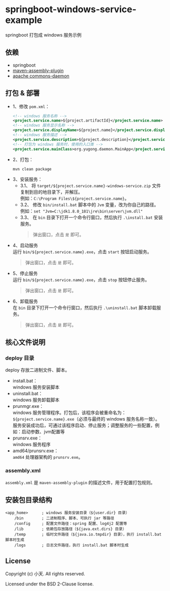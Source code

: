 # springboot-windows-service-example
springboot 打包成 windows 服务示例

## 依赖
+ springboot
+ [maven-assembly-plugin](http://maven.apache.org/plugins/maven-assembly-plugin/index.html)
+ [apache commons-daemon](https://commons.apache.org/proper/commons-daemon/)

## 打包 & 部署
+ 1、修改 `pom.xml`：  
    ```xml
    <!-- windows 服务名称 -->
    <project.service.name>${project.artifactId}</project.service.name>
    <!-- windows 服务显示名称 -->
    <project.service.displayName>${project.name}</project.service.displayName>
    <!-- windows 服务描述 -->
    <project.service.description>${project.description}</project.service.description>
    <!-- 打包为 windows 服务时，使用的入口类 -->
    <project.service.mainClass>org.yugong.daemon.MainApp</project.service.mainClass>
    ```
+ 2、打包：  
    ```shell script
    mvn clean package
    ```
+ 3、安装服务：
    + 3.1、 将 `target/${project.service.name}-windows-service.zip` 文件复制到目的地目录下，并解压。  
        例如：`C:\Program Files\${project.service.name}`。
    + 3.2、 修改 `bin/install.bat` 脚本中的 `Jvm` 变量，改为你自己的路径。  
        例如：`set "Jvm=C:\jdk1.8.0_181\jre\bin\server\jvm.dll"`
    + 3.3、 在 `bin` 目录下打开一个命令行窗口，然后执行 `.\install.bat` 安装服务。
        > 弹出窗口，点击 `是` 即可。
+ 4、启动服务  
    运行 `bin/${project.service.name}.exe`，点击 `start` 按钮启动服务。
    > 弹出窗口，点击 `是` 即可。
+ 5、停止服务  
    运行 `bin/${project.service.name}.exe`，点击 `stop` 按钮停止服务。
    > 弹出窗口，点击 `是` 即可。
+ 6、卸载服务  
    在 `bin` 目录下打开一个命令行窗口，然后执行 `.\uninstall.bat` 脚本卸载服务。
    > 弹出窗口，点击 `是` 即可。

## 核心文件说明
### deploy 目录
deploy 存放二进制文件、脚本。  

+ install.bat：  
    windows 服务安装脚本
+ uninstall.bat：  
    windows 服务卸载脚本
+ prunmgr.exe：    
    windows 服务管理程序。打包后，该程序会被重命名为： `${project.service.name}.exe`（必须与最终的 windows 服务名称一致）。
服务安装成功后，可通过该程序启动、停止服务；调整服务的一些配置，例如：启动参数、jvm配置等
+ prunsrv.exe：    
    windows 服务程序
+ amd64/prunsrv.exe：    
    `amd64` 处理器架构的 `prunsrv.exe`。

### assembly.xml 
`assembly.xml` 是 `maven-assembly-plugin` 的描述文件，用于配置打包规则。

## 安装包目录结构

```text
<app_home>      ; windows 服务安装目录（${user.dir} 目录）
    /bin        ; 二进制程序、脚本、可执行 jar 等路径
    /config     ; 配置文件路径：spring 配置、log4j2 配置等
    /lib        ; 依赖包存放路径（${java.ext.dirs} 目录）
    /temp       ; 临时文件路径（${java.io.tmpdir} 目录），执行 install.bat 脚本时生成
    /logs       ; 日志文件路径，执行 install.bat 脚本时生成
```


## License
Copyright (c) 小天. All rights reserved.

Licensed under the BSD 2-Clause license.

